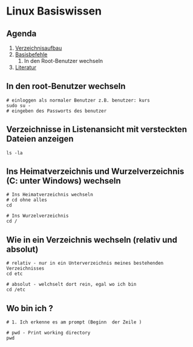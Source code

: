 # Linux Basiswissen 

## Agenda 

  1. [Verzeichnisaufbau](verzeichnisaufbau.md) 
  1. [Basisbefehle](basisbefehle.md)
     1. In den Root-Benutzer wechseln  
  1. [Literatur](literatur.md) 

## In den root-Benutzer wechseln 

```
# einloggen als normaler Benutzer z.B. benutzer: kurs 
sudo su -
# eingeben des Passworts des benutzer
```

## Verzeichnisse in Listenansicht mit versteckten Dateien anzeigen

```
ls -la 
```

## Ins Heimatverzeichnis und Wurzelverzeichnis (C: unter Windows) wechseln 

```
# Ins Heimatverzeichnis wechseln 
# cd ohne alles 
cd 

# Ins Wurzelverzeichnis 
cd / 
```

## Wie in ein Verzeichnis wechseln (relativ und absolut) 

```
# relativ - nur in ein Unterverzeichnis meines bestehenden Verzeichnisses
cd etc 

# absolut - welchselt dort rein, egal wo ich bin 
cd /etc 
```

## Wo bin ich ?

```
# 1. Ich erkenne es am prompt (Beginn  der Zeile ) 

# pwd - Print working directory 
pwd 
